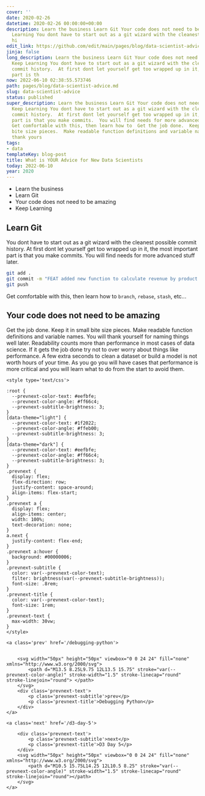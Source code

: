 ```yaml
---
cover: ''
date: 2020-02-26
datetime: 2020-02-26 00:00:00+00:00
description: Learn the business Learn Git Your code does not need to be amazing Keep
  Learning You dont have to start out as a git wizard with the cleanest possible commit
  hi
edit_link: https://github.com/edit/main/pages/blog/data-scientist-advice.md
jinja: false
long_description: Learn the business Learn Git Your code does not need to be amazing
  Keep Learning You dont have to start out as a git wizard with the cleanest possible
  commit history.  At first dont let yourself get too wrapped up in it, the most important
  part is th
now: 2022-06-10 02:38:55.573746
path: pages/blog/data-scientist-advice.md
slug: data-scientist-advice
status: published
super_description: Learn the business Learn Git Your code does not need to be amazing
  Keep Learning You dont have to start out as a git wizard with the cleanest possible
  commit history.  At first dont let yourself get too wrapped up in it, the most important
  part is that you make commits.  You will find needs for more advanced stuff later.
  Get comfortable with this, then learn how to  Get the job done.  Keep it in small
  bite size pieces.  Make readable function definitions and variable names.  You will
  thank yours
tags:
- data
templateKey: blog-post
title: What is YOUR Advice for New Data Scientists
today: 2022-06-10
year: 2020
---
```


* Learn the business
* Learn Git
* Your code does not need to be amazing
* Keep Learning

## Learn Git

You dont have to start out as a git wizard with the cleanest possible commit history.  At first dont let yourself get too wrapped up in it, the most important part is that you make commits.  You will find needs for more advanced stuff later.


``` bash
git add .
git commit -m "FEAT added new function to calculate revenue by product family"
git push
```

Get comfortable with this, then learn how to `branch`, `rebase`, `stash`, etc...


## Your code does not need to be amazing

Get the job done.  Keep it in small bite size pieces.  Make readable function definitions and variable names.  You will thank yourself for naming things well later.  Readability counts more than performance in most cases of data science.  If it gets the job done try not to over worry about things like performance.  A few extra seconds to clean a dataset or build a model is not worth hours of your time.  As you go you will have cases that performance is more critical and you will learn what to do from the start to avoid them.
<div class='prevnext'>

    <style type='text/css'>

    :root {
      --prevnext-color-text: #eefbfe;
      --prevnext-color-angle: #ff66c4;
      --prevnext-subtitle-brightness: 3;
    }
    [data-theme="light"] {
      --prevnext-color-text: #1f2022;
      --prevnext-color-angle: #ffeb00;
      --prevnext-subtitle-brightness: 3;
    }
    [data-theme="dark"] {
      --prevnext-color-text: #eefbfe;
      --prevnext-color-angle: #ff66c4;
      --prevnext-subtitle-brightness: 3;
    }
    .prevnext {
      display: flex;
      flex-direction: row;
      justify-content: space-around;
      align-items: flex-start;
    }
    .prevnext a {
      display: flex;
      align-items: center;
      width: 100%;
      text-decoration: none;
    }
    a.next {
      justify-content: flex-end;
    }
    .prevnext a:hover {
      background: #00000006;
    }
    .prevnext-subtitle {
      color: var(--prevnext-color-text);
      filter: brightness(var(--prevnext-subtitle-brightness));
      font-size: .8rem;
    }
    .prevnext-title {
      color: var(--prevnext-color-text);
      font-size: 1rem;
    }
    .prevnext-text {
      max-width: 30vw;
    }
    </style>
    
    <a class='prev' href='/debugging-python'>
    

        <svg width="50px" height="50px" viewbox="0 0 24 24" fill="none" xmlns="http://www.w3.org/2000/svg">
            <path d="M13.5 8.25L9.75 12L13.5 15.75" stroke="var(--prevnext-color-angle)" stroke-width="1.5" stroke-linecap="round" stroke-linejoin="round"> </path>
        </svg>
        <div class='prevnext-text'>
            <p class='prevnext-subtitle'>prev</p>
            <p class='prevnext-title'>Debugging Python</p>
        </div>
    </a>
    
    <a class='next' href='/d3-day-5'>
    
        <div class='prevnext-text'>
            <p class='prevnext-subtitle'>next</p>
            <p class='prevnext-title'>D3 Day 5</p>
        </div>
        <svg width="50px" height="50px" viewbox="0 0 24 24" fill="none" xmlns="http://www.w3.org/2000/svg">
            <path d="M10.5 15.75L14.25 12L10.5 8.25" stroke="var(--prevnext-color-angle)" stroke-width="1.5" stroke-linecap="round" stroke-linejoin="round"></path>
        </svg>
    </a>
  </div>